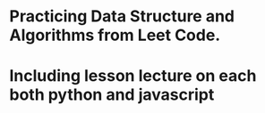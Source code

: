 # Practicing Data Structure and Algorithms from Leet Code.

# Including lesson lecture on each both python and javascript
